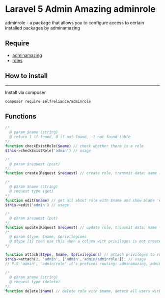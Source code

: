# Laravel 5 Admin Amazing adminrole
adminrole - a package that allows you to configure access to certain installed packages by adminamazing

## Require
- [adminamazing](https://github.com/selfrelianceme/adminamazing)
- [roles](https://github.com/selfrelianceme/fixroles)

## How to install
-----------------
Install via composer
```
composer require selfreliance/adminrole
```

## Functions
```php
/*
  @ param $name (string)
  @ return 1 if found, 0 if not found, -1 not found table
*/
function checkExistRole($name) // check whether there is a role
$this->checkExistRole('admin') // usage

/*
  @ param $request (post)
*/
function create(Request $request) // create role, transmit data: name (required && more 2 symbol)

/*
  @ param $name (string)
  @ request type (get)
*/
function edit($name) // get all about role with $name and show blade 'edit'
$this->edit('admin') // usage

/*
  @ param $request (put)
*/
function update(Request $request) // update role, transmit data: name (required && more 2 symbol)
/*
  @ param $type, $name, $privilegions
  @ $type [1] then use this when a column with privileges is not created or [2] then created
*/

function attach($type, $name, $privilegions) // attach privileges to role
$this->attach(2, 'admin', ['admin','admin/adminrole']); // usage
// P.S 'admin', 'admin/role' it's prefixes routing: adminamazing, adminrole

/*
  @ param $name (string)
  @ request type (delete)
*/
function delete($name) // delete role with $name, detach all users with this role
```
